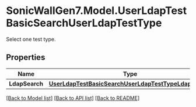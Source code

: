 # SonicWallGen7.Model.UserLdapTestBasicSearchUserLdapTestType
Select one test type.

## Properties

Name | Type | Description | Notes
------------ | ------------- | ------------- | -------------
**LdapSearch** | [**UserLdapTestBasicSearchUserLdapTestTypeLdapSearch**](UserLdapTestBasicSearchUserLdapTestTypeLdapSearch.md) |  | [optional] 

[[Back to Model list]](../README.md#documentation-for-models) [[Back to API list]](../README.md#documentation-for-api-endpoints) [[Back to README]](../README.md)

